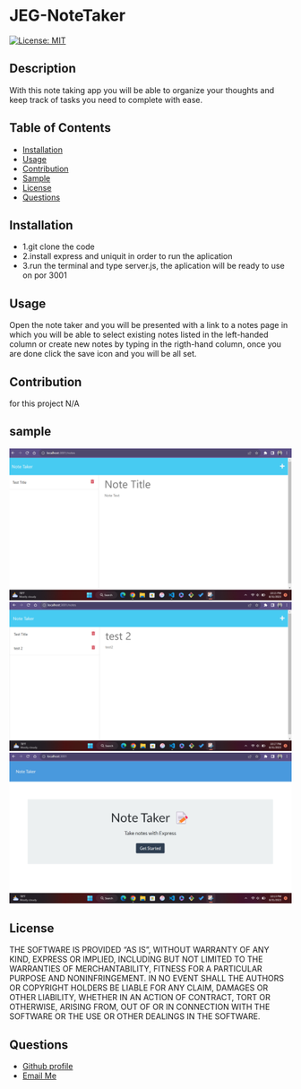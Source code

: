 # JEG-NoteTaker
 
   [![License: MIT](https://img.shields.io/badge/License-MIT-yellow.svg)](https://opensource.org/licenses/MIT)

  ## Description
  
  With this note taking app you will be able to organize your thoughts and keep track of tasks you need to complete with ease.
  
  ## Table of Contents
  - [Installation](#installation)
  - [Usage](#usage)
  - [Contribution](#contribution)
  - [Sample](#sample)
  - [License](#license)
  - [Questions](#questions)
  
  ## Installation
  <ul>
<li>1.git clone the code</li>
<li>2.install express and uniquit in order to run the aplication</li>
<li>3.run the terminal and type server.js, the aplication will be ready to use on por 3001</li>
</ul>

  ## Usage
  
  Open the note taker and you will be presented with a link to a notes page in which you will be able to select existing notes listed in the left-handed column or create new notes by typing in the rigth-hand column, once you are done click the save icon and you will be all set.

  ## Contribution
  for this project N/A
  
  ## sample

![Alt text](challenge11.png) ![Alt text](challenge11-2.png) ![Alt text](challenege-11.png)




  ## License
  
   THE SOFTWARE IS PROVIDED “AS IS”, WITHOUT WARRANTY OF ANY KIND, EXPRESS OR IMPLIED, INCLUDING BUT NOT LIMITED TO THE WARRANTIES OF MERCHANTABILITY, FITNESS FOR A PARTICULAR PURPOSE AND NONINFRINGEMENT. IN NO EVENT SHALL THE AUTHORS OR COPYRIGHT HOLDERS BE LIABLE FOR ANY CLAIM, DAMAGES OR OTHER LIABILITY, WHETHER IN AN ACTION OF CONTRACT, TORT OR OTHERWISE, ARISING FROM, OUT OF OR IN CONNECTION WITH THE SOFTWARE OR THE USE OR OTHER DEALINGS IN THE SOFTWARE.

  ## Questions
  <ul>
      <li> <a href="https://github.com/jgalvez98>Github Profile"> Github profile </a>  </li>
      <li> <a href="mailto:jgalvez98@gmail.com"> Email Me </a>  </li>
  </ul>
